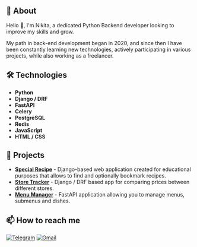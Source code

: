 ## 📃 About

Hello 👋, I'm Nikita, a dedicated Python Backend developer looking to improve my skills and grow.

My path in back-end development began in 2020, and since then I have been constantly learning new technologies, actively participating in various projects, while also working as a freelancer.

## 🛠️ Technologies

* **Python**
* **Django / DRF**
* **FastAPI**
* **Celery**
* **PostgreSQL**
* **Redis**
* **JavaScript**
* **HTML / CSS**

## 🎯 Projects

* **[Special Recipe](https://github.com/FCTL3314/SpecialRecipe)** - Django-based web application created for educational purposes that allows to find and optionally bookmark recipes.
* **[Store Tracker](https://github.com/FCTL3314/StoreTracker-Backend)** - Django / DRF based app for comparing prices between different stores.
* **[Menu Manager](https://github.com/FCTL3314/Ylab-Dishes)** - FastAPI application allowing you to manage menus, submenus and dishes.

## 📫 How to reach me

[![Telegram](https://img.shields.io/badge/Telegram-@f__c__t__l-29A0DC?style=flat-square&logo=telegram)](https://t.me/f_c_t_l)
[![Gmail](https://img.shields.io/badge/Gmail-solovev.nikita.05@gmail.com-EA4335?style=flat-square&logo=gmail)](mailto:solovev.nikita.05@gmail.com)
